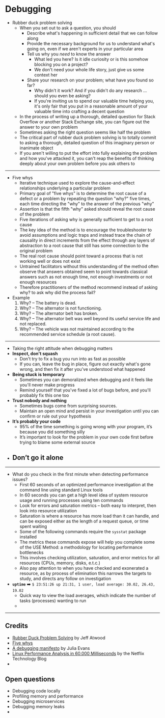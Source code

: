 # Debugging

- Rubber duck problem solving
  - When you set out to ask a question, you should
    - Describe what's happening in sufficient detail that we can follow along
    - Provide the necessary background for us to understand what's going on, even if we aren't experts in your particular area
    - Tell us why you _need_ to know the answer
      - What led you here? Is it idle curiosity or is this somehow blocking you on a project?
      - We don't need your whole life story, just give us some context her
    - Share your research on your problem; what have you found so far?
      - Why didn't it work? And if you didn't do any research … should you even be asking?
      - If you're inviting us to spend our valuable time helping you, it's only fair that you put in a reasonable amount of your valuable time into crafting a decent question
  - In the process of writing up a thorough, detailed question for Stack Overflow or another Stack Exchange site, you can figure out the answer to your own problem
  - Sometimes asking the right question seems like half the problem
  - The critical part of rubber duck problem solving is to totally commit to asking a thorough, detailed question of this imaginary person or inanimate object
  - If you aren't willing to put the effort into fully explaining the problem and how you've attacked it, you can't reap the benefits of thinking deeply about your own problem before you ask others to

---

- Five whys
  - Iterative technique used to explore the cause-and-effect relationships underlying a particular problem
  - Primary goal of "five whys" is to determine the root cause of a defect or a problem by repeating the question "why?" five times, each time directing the "why" to the answer of the previous "why"
  - Assertion is that the fifth "why" asked should reveal the root cause of the problem
  - Five iterations of asking why is generally sufficient to get to a root cause
  - The key idea of the method is to encourage the troubleshooter to avoid assumptions and logic traps and instead trace the chain of causality in direct increments from the effect through any layers of abstraction to a root cause that still has some connection to the original problem
  - The real root cause should point toward a process that is not working well or does not exist
  - Untrained facilitators without this understanding of the method often observe that answers obtained seem to point towards classical answers such as not enough time, not enough investments or not enough resources
  - Therefore practitioners of the method recommend instead of asking why? to ask why did the process fail?
- Example
  1. Why? – The battery is dead.
  2. Why? – The alternator is not functioning.
  3. Why? – The alternator belt has broken.
  4. Why? – The alternator belt was well beyond its useful service life and not replaced.
  5. Why? – The vehicle was not maintained according to the recommended service schedule (a root cause).

---

- Taking the right attitude when debugging matters
- **Inspect, don't squash**
  - Don't try to fix a bug you run into as fast as possible
  - If you can, leave the bug in place, figure out exactly what's gone wrong, and then fix it after you've understood what happened
- **Being stuck is temporary**
  - Sometimes you can demoralized when debugging and it feels like you'll never make progress
  - Remind yourself that you've fixed a lot of bugs before, and you'll probably fix this one too
- **Trust nobody and nothing**
  - Sometimes bugs come from surprising sources.
  - Maintain an open mind and persist in your investigation until you can confirm or rule out your hypothesis
- **It’s probably your code**
  - 95% of the time something is going wrong with your program, it’s because you did something silly
  - It’s important to look for the problem in your own code first before trying to blame some external source
- **Don’t go it alone**
  - 

---

- What do you check in the first minute when detecting performance issues?
  - First 60 seconds of an optimized performance investigation at the command line using standard Linux tools
  - In 60 seconds you can get a high level idea of system resource usage and running processes using ten commands
  - Look for errors and saturation metrics – both easy to interpret, then look into resource utilization
  - Saturation is where a resource has more load than it can handle, and can be exposed either as the length of a request queue, or time spent waiting
  - Some of the following commands require the `sysstat` package installed
  - The metrics these commands expose will help you complete some of the USE Method: a methodology for locating performance bottlenecks
  - This involves checking utilization, saturation, and error metrics for all resources (CPUs, memory, disks, e.t.c.)
  - Also pay attention to when you have checked and exonerated a resource, as by process of elimination this narrows the targets to study, and directs any follow on investigation
- **`uptime`** :arrow_right: `$ 23:51:26 up 21:31, 1 user, load average: 30.02, 26.43, 19.02`
  - Quick way to view the load averages, which indicate the number of tasks (processes) wanting to run
  - 

---

## Credits

- [Rubber Duck Problem Solving](https://blog.codinghorror.com/rubber-duck-problem-solving/) by Jeff Atwood
- [Five whys](https://en.wikipedia.org/wiki/Five_whys)
- [A debugging manifesto](https://jvns.ca/blog/2022/12/08/a-debugging-manifesto/) by Julia Evans
- [Linux Performance Analysis in 60,000 Milliseconds](https://netflixtechblog.com/linux-performance-analysis-in-60-000-milliseconds-accc10403c55) by the Netflix Technology Blog
- 

## Open questions

- Debugging code locally
- Profiling memory and performance
- Debugging microservices
- Debugging memory leaks
- 

